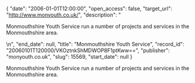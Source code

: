 {
  "date": "2006-01-01T12:00:00", 
  "open_access": false, 
  "target_url": "http://www.monyouth.co.uk/", 
  "description": "<p>Monmouthshire Youth Service run a number of projects and services in the Monmouthshire area.</p>\n", 
  "end_date": null, 
  "title": "Monmouthshire Youth Service", 
  "record_id": "20060101T120000/VKOztnkShMDWOP8F1ptKww==", 
  "publisher": "monyouth.co.uk", 
  "slug": 15569, 
  "start_date": null
}

<p>Monmouthshire Youth Service run a number of projects and services in the Monmouthshire area.</p>
